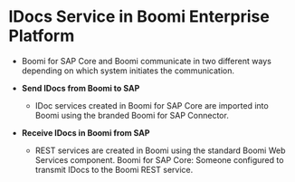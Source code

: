 # IDocs Service in Boomi Enterprise Platform

<head>
  <meta name="guidename" content="Boomi for SAP"/>
  <meta name="context" content="GUID-6a0e3a61-d81b-4c3e-bcfc-bd2cb6ddb647"/>
</head>

- Boomi for SAP Core and Boomi communicate in two different ways depending on which system initiates the communication.

- **Send IDocs from Boomi to SAP**
  - IDoc services created in Boomi for SAP Core are imported into Boomi using the branded Boomi for SAP Connector.

- **Receive IDocs in Boomi from SAP**
  - REST services are created in Boomi using the standard Boomi Web Services component. Boomi for SAP Core: Someone configured to transmit IDocs to the Boomi REST service.

